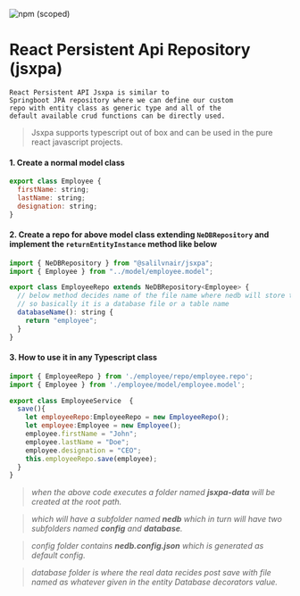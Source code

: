 ![npm (scoped)](https://img.shields.io/npm/v/@salilvnair/jsxpa.svg?style=plastic)
# React Persistent Api Repository (jsxpa)

    React Persistent API Jsxpa is similar to
    Springboot JPA repository where we can define our custom
    repo with entity class as generic type and all of the
    default available crud functions can be directly used.

> Jsxpa supports typescript out of box and can be used in the pure react javascript projects.

#### 1. Create a normal model class

```javascript
export class Employee {
  firstName: string;
  lastName: string;
  designation: string;
}
```

#### 2. Create a repo for above model class extending `NeDBRepository` and implement the `returnEntityInstance` method like below

```javascript
import { NeDBRepository } from "@salilvnair/jsxpa";
import { Employee } from "../model/employee.model";

export class EmployeeRepo extends NeDBRepository<Employee> {
  // below method decides name of the file name where nedb will store the data
  // so basically it is a database file or a table name
  databaseName(): string {
    return "employee";
  }
}
```

#### 3. How to use it in any Typescript class

```javascript
import { EmployeeRepo } from './employee/repo/employee.repo';
import { Employee } from './employee/model/employee.model';

export class EmployeeService  {
  save(){
    let employeeRepo:EmployeeRepo = new EmployeeRepo();
    let employee:Employee = new Employee();
    employee.firstName = "John";
    employee.lastName = "Doe";
    employee.designation = "CEO";
    this.employeeRepo.save(employee);
  }
}
```

> _when the above code executes a folder named **jsxpa-data** will be created at the root path._

> _which will have a subfolder named **nedb** which in turn will have two subfolders named **config** and **database**._

> _config folder contains **nedb.config.json** which is generated as default config._

> _database folder is where the real data recides post save with file named as whatever given in the entity Database decorators value._